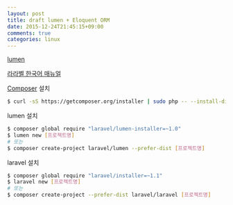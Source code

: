 ```yaml
---
layout: post
title: draft lumen + Eloquent ORM
date: 2015-12-24T21:45:15+09:00
comments: true
categories: linux
---
```


[lumen](https://lumen.laravel.com/)

[라라벨 한국어 매뉴얼](http://xpressengine.github.io/laravel-korean-docs/)

[Composer](https://getcomposer.org/) 설치

```bash
$ curl -sS https://getcomposer.org/installer | sudo php -- --install-dir=/usr/local/bin --filename=composer
```

lumen 설치

```bash
$ composer global require "laravel/lumen-installer=~1.0"
$ lumen new [프로젝트명]
# 또는
$ composer create-project laravel/lumen --prefer-dist [프로젝트명]
```

laravel 설치

```bash
$ composer global require "laravel/installer=~1.1"
$ laravel new [프로젝트명]
# 또는
$ composer create-project --prefer-dist laravel/laravel [프로젝트명]
```
